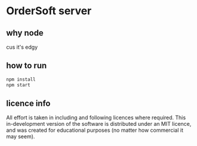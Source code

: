 
# OrderSoft server

## why node
cus it's edgy

## how to run
```sh
npm install
npm start
```

## licence info
All effort is taken in including and following licences where required. This in-development version of the software is distributed under an MIT licence, and was created for educational purposes (no matter how commercial it may seem).